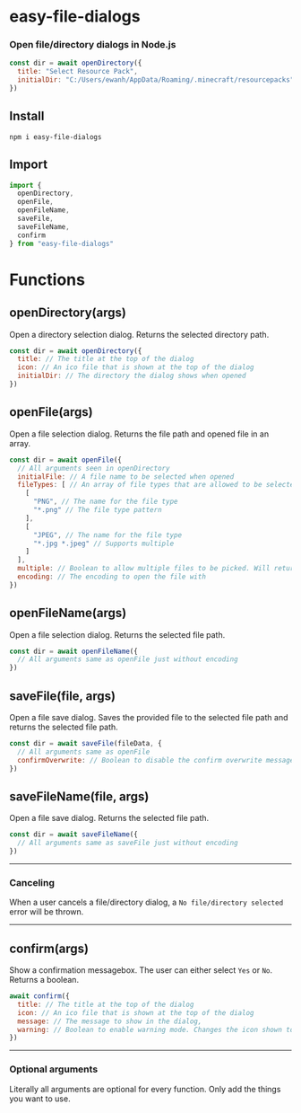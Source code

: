 # easy-file-dialogs
### Open file/directory dialogs in Node.js
```js
const dir = await openDirectory({
  title: "Select Resource Pack",
  initialDir: "C:/Users/ewanh/AppData/Roaming/.minecraft/resourcepacks"
})
```
## Install
```console
npm i easy-file-dialogs
```
## Import
```js
import {
  openDirectory,
  openFile,
  openFileName,
  saveFile,
  saveFileName,
  confirm
} from "easy-file-dialogs"
```
# Functions
## openDirectory(args)
Open a directory selection dialog. Returns the selected directory path.
```js
const dir = await openDirectory({
  title: // The title at the top of the dialog
  icon: // An ico file that is shown at the top of the dialog
  initialDir: // The directory the dialog shows when opened
})
```
## openFile(args)
Open a file selection dialog. Returns the file path and opened file in an array.
```js
const dir = await openFile({
  // All arguments seen in openDirectory
  initialFile: // A file name to be selected when opened
  fileTypes: [ // An array of file types that are allowed to be selected
    [
      "PNG", // The name for the file type
      "*.png" // The file type pattern
    ],
    [
      "JPEG", // The name for the file type
      "*.jpg *.jpeg" // Supports multiple
    ]
  ],
  multiple: // Boolean to allow multiple files to be picked. Will return an array of arrays instead
  encoding: // The encoding to open the file with
})
```
## openFileName(args)
Open a file selection dialog. Returns the selected file path.
```js
const dir = await openFileName({
  // All arguments same as openFile just without encoding
})
```
## saveFile(file, args)
Open a file save dialog. Saves the provided file to the selected file path and returns the selected file path.
```js
const dir = await saveFile(fileData, {
  // All arguments same as openFile
  confirmOverwrite: // Boolean to disable the confirm overwrite message that appears
})
```
## saveFileName(file, args)
Open a file save dialog. Returns the selected file path.
```js
const dir = await saveFileName({
  // All arguments same as saveFile just without encoding
})
```
---
### Canceling
When a user cancels a file/directory dialog, a `No file/directory selected` error will be thrown.

---
## confirm(args)
Show a confirmation messagebox. The user can either select `Yes` or `No`. Returns a boolean.
```js
await confirm({
  title: // The title at the top of the dialog
  icon: // An ico file that is shown at the top of the dialog
  message: // The message to show in the dialog,
  warning: // Boolean to enable warning mode. Changes the icon shown to a warning icon.
})
```
---
### Optional arguments
Literally all arguments are optional for every function. Only add the things you want to use.